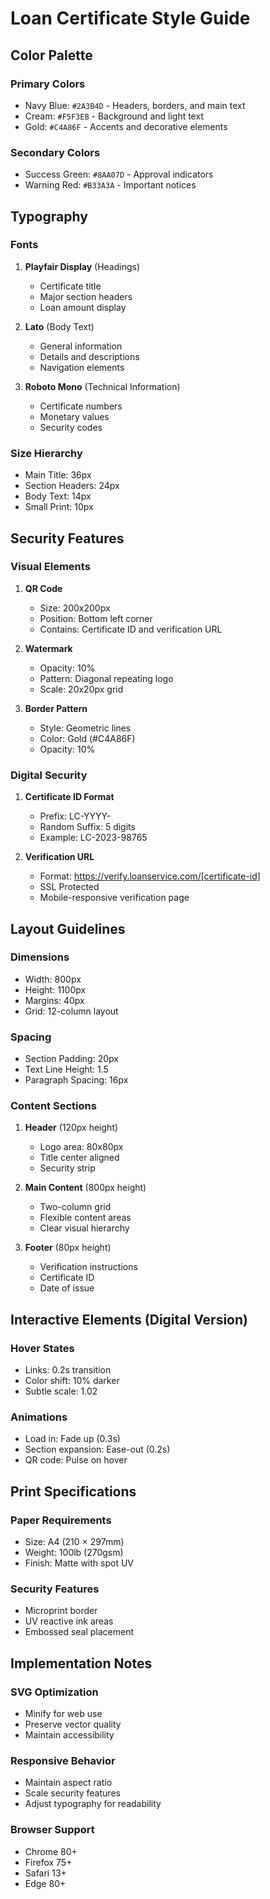 # Loan Certificate Style Guide

## Color Palette

### Primary Colors
- Navy Blue: `#2A3B4D` - Headers, borders, and main text
- Cream: `#F5F3EB` - Background and light text
- Gold: `#C4A86F` - Accents and decorative elements

### Secondary Colors
- Success Green: `#8AA07D` - Approval indicators
- Warning Red: `#B33A3A` - Important notices

## Typography

### Fonts
1. **Playfair Display** (Headings)
   - Certificate title
   - Major section headers
   - Loan amount display

2. **Lato** (Body Text)
   - General information
   - Details and descriptions
   - Navigation elements

3. **Roboto Mono** (Technical Information)
   - Certificate numbers
   - Monetary values
   - Security codes

### Size Hierarchy
- Main Title: 36px
- Section Headers: 24px
- Body Text: 14px
- Small Print: 10px

## Security Features

### Visual Elements
1. **QR Code**
   - Size: 200x200px
   - Position: Bottom left corner
   - Contains: Certificate ID and verification URL

2. **Watermark**
   - Opacity: 10%
   - Pattern: Diagonal repeating logo
   - Scale: 20x20px grid

3. **Border Pattern**
   - Style: Geometric lines
   - Color: Gold (#C4A86F)
   - Opacity: 10%

### Digital Security
1. **Certificate ID Format**
   - Prefix: LC-YYYY-
   - Random Suffix: 5 digits
   - Example: LC-2023-98765

2. **Verification URL**
   - Format: https://verify.loanservice.com/[certificate-id]
   - SSL Protected
   - Mobile-responsive verification page

## Layout Guidelines

### Dimensions
- Width: 800px
- Height: 1100px
- Margins: 40px
- Grid: 12-column layout

### Spacing
- Section Padding: 20px
- Text Line Height: 1.5
- Paragraph Spacing: 16px

### Content Sections
1. **Header** (120px height)
   - Logo area: 80x80px
   - Title center aligned
   - Security strip

2. **Main Content** (800px height)
   - Two-column grid
   - Flexible content areas
   - Clear visual hierarchy

3. **Footer** (80px height)
   - Verification instructions
   - Certificate ID
   - Date of issue

## Interactive Elements (Digital Version)

### Hover States
- Links: 0.2s transition
- Color shift: 10% darker
- Subtle scale: 1.02

### Animations
- Load in: Fade up (0.3s)
- Section expansion: Ease-out (0.2s)
- QR code: Pulse on hover

## Print Specifications

### Paper Requirements
- Size: A4 (210 × 297mm)
- Weight: 100lb (270gsm)
- Finish: Matte with spot UV

### Security Features
- Microprint border
- UV reactive ink areas
- Embossed seal placement

## Implementation Notes

### SVG Optimization
- Minify for web use
- Preserve vector quality
- Maintain accessibility

### Responsive Behavior
- Maintain aspect ratio
- Scale security features
- Adjust typography for readability

### Browser Support
- Chrome 80+
- Firefox 75+
- Safari 13+
- Edge 80+
